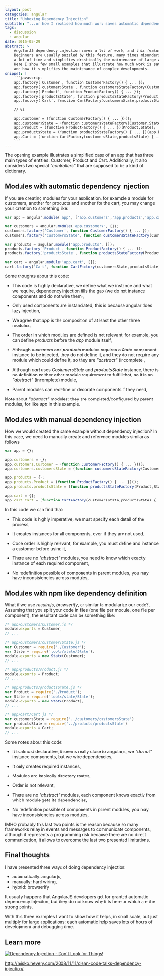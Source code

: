 ```yaml
---
layout: post
categories: angular
title: "Unboxing Dependency Injection"
subtitle: "...or how I realised how much work saves automatic dependency injection"
tags:
  - discussion
  - angular
date: 2015-05-29
abstract: >
    AngularJS dependency injection saves a lot of work, and this feature comes out of the box.
    Beginners are usually puzzled by this feature, many times misunderstood, but it saves
    a lot of time and simplifies drastically the maintenance of large applications.
    Here I show few small examples that illustrate how much work is saved by dependency injection
    and how it simplifies the maintenance of complex developments.
snippet: |
    ```javascript
    app.factory('Customer', function CustomerFactory() { ... });
    app.factory('customersState', function customersStateFactory(Customer,State) { ... });
    app.factory('Product', function ProductFactory() { ... });
    app.factory('productsState', function productsStateFactory(Product,State) { ... });
    app.factory('Cart', function CartFactory(customersState,productsState) { ... });

    // vs

    app.Customer = (function CustomerFactory() { ... })();
    app.customersState = (function customersStateFactory(Customer,State) { ... })(app.Customer,tools.State);
    app.Product = (function ProductFactory() { ... })(Product,State);
    app.productsState = (function productsStateFactory() { ... })(app.Product,tools.State);
    app.Cart = (function CartFactory(customersState,productsState) { ... })(app.customersState,app.productsState);
    ```
---
```


The opening example illustrates a simplified case of an app that has three main types of entities: Customer, Product and Cart. Additionally, it also considers two special _"controllers"_ that are supposed to be a kind of dictionary.


Modules with automatic dependency injection
-------------------------------------------

If you are creating modules for your application, for example a module for customers, another for products and another for the cart, you may change your creation to something like:


```javascript
var app = angular.module('app', ['app.customers','app.products','app.cart','tools.state']);

var customers = angular.module('app.customers', []);
customers.factory('Customer', function CustomerFactory() { ... });
customers.factory('customersState', function customersStateFactory(Customer,State) { ... });

var products = angular.module('app.products', []);
products.factory('Product', function ProductFactory() { ... });
products.factory('productsState', function productsStateFactory(Product,State) { ... });

var cart = angular.module('app.cart', []);
cart.factory('Cart', function CartFactory(customersState,productsState) { ... });
```


Some thoughts about this code:

- This code is highly declarative, we define what we instance and what we require, dependency injection fills the gap (we do not instance components and do not wire them),

- Only used components are instanciated, this is because angular does lazy injection,

- We agree that _app_ is the composition of at least the other three modules, 

- The order in which modules are defined is not relevant, for example, you can define _products_ before the _app_ module itself,

- Although _customers_ and _products_ modules requires a _State_ component instance to be injected, they do not define it, and they do not require any module which could define it, so they are _"abstract"_ (incomplete),

- Although _cart_ uses _CostumersState_ and _productsState_ instance, there is no definition neither other module requirement to fulfill that, so it is an _"abstract"_ (incomplete) module,

- Parent modules can redefine or decorate components if they need,


Note about _"abstract"_ modules: they are completed/configured by parent modules, for like _app_ in this example.



Modules with manual dependency injection
----------------------------------------

How we would created the same example without dependency injection? In this case, we need to manually create and reference modules similar as follows:


```javascript
var app = {};

app.customers = {};
app.customers.Customer = (function CustomerFactory() { ... })();
app.customers.customersState = (function customersStateFactory(Customer,State) { ... })(app.customers.Customer,tools.State);

app.products = {};
app.products.Product = (function ProductFactory() { ... })();
app.products.productsState = (function productsStateFactory(Product,State) { ... })(app.products.Product,tools.State);

app.cart = {};
app.cart.Cart = (function CartFactory(customersState,productsState) { ... })(app.customers.customersState,app.products.productsState);
```

In this code we can find that:

- This code is highly imperative, we must specify each detail of the process,

- It creates instances for all components, even if they are not used,

- Code order is highly relevant, for example, you must define and instance a customer before using it,

- There are no _"abstract"_ modules, you need to know which exactly instance of each required component,

- No redefinition possible of components in parent modules, you may have inconsistencies across modules,




Modules with npm like dependency definition
-------------------------------------------

What if we use _requirejs_, _browserify_, or similar to modularize our code?, Assuming that you split your code in files (one file per module, one file per component), the resultant code can be something like:

```javascript
/* app/customers/Customer.js */
module.exports = Customer;
// ...

/* app/customers/customersState.js */
var Customer = require('./Customer');
var State = require('tools/state/State');
module.exports = new State(Customer);
// ...

/* app/products/Product.js */
module.exports = Product;
// ...

/* app/products/productsState.js */
var Product = require('./Product');
var State = require('tools/state/State');
module.exports = new State(Product);
// ...

/* app/cart/Cart.js */
var customersState = require('../customers/customersState')
var productsState = require('../products/productsState')
module.exports = Cart;
// ...
```

Some notes about this code:

- It is almost declarative, it seems really close to angularjs, we _"do not"_ instance components, but we wire dependencies,  

- It only creates required instances,

- Modules are basically directory routes,

- Order is not relevant,

- There are no _"abstract"_ modules, each component knows exactly from which module gets its dependencies,

- No redefinition possible of components in parent modules, you may have inconsistencies across modules,

IMHO probably this last two points is the reason because so many frameworks relay in events and messages to communicate components, although it represents a programming risk because there are no direct communication, it allows to overcome the last two presented limitations.



Final thoughts
--------------

I have presented three ways of doing dependency injection:

- automatically: angularjs,
- manually: hard wiring,
- hybrid: browserify

It usually happens that AngularJS developers get for granted automatic dependency injection, but they do not know why it is here or which are the strong points.

With this three examples I want to show how it helps, in small scale, but just multiply for large applications: each automatic help saves lots of hours of development and debugging time.

Learn more
----------

[![Dependency Injection - Don't Look for Things!](http://img.youtube.com/vi/RlfLCWKxHJ0/0.jpg)](http://www.youtube.com/watch?v=RlfLCWKxHJ0)

http://misko.hevery.com/2008/11/11/clean-code-talks-dependency-injection/


